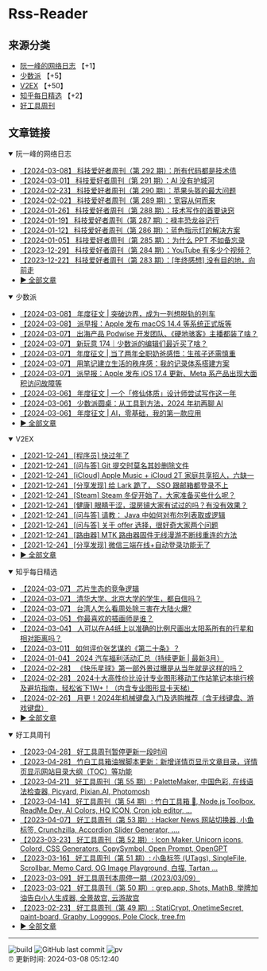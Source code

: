 # Rss-Reader

## 来源分类

* [阮一峰的网络日志](#阮一峰的网络日志) 【+1】
* [少数派](#少数派) 【+5】
* [V2EX](#V2EX) 【+50】
* [知乎每日精选](#知乎每日精选) 【+2】
* [好工具周刊](#好工具周刊)

## 文章链接

<details open>
    <summary id="阮一峰的网络日志">
     阮一峰的网络日志
    </summary>


* [【2024-03-08】 科技爱好者周刊（第 292 期）：所有代码都是技术债](http://www.ruanyifeng.com/blog/2024/03/weekly-issue-292.html)
* [【2024-03-01】 科技爱好者周刊（第 291 期）：AI 没有护城河](http://www.ruanyifeng.com/blog/2024/03/weekly-issue-291.html)
* [【2024-02-23】 科技爱好者周刊（第 290 期）：苹果头盔的最大问题](http://www.ruanyifeng.com/blog/2024/02/weekly-issue-290.html)
* [【2024-02-02】 科技爱好者周刊（第 289 期）：宽容从何而来](http://www.ruanyifeng.com/blog/2024/02/weekly-issue-289.html)
* [【2024-01-26】 科技爱好者周刊（第 288 期）：技术写作的首要诀窍](http://www.ruanyifeng.com/blog/2024/01/weekly-issue-288.html)
* [【2024-01-19】 科技爱好者周刊（第 287 期）：禄丰恐龙谷记行](http://www.ruanyifeng.com/blog/2024/01/weekly-issue-287.html)
* [【2024-01-12】 科技爱好者周刊（第 286 期）：蓝色指示灯的解决方案](http://www.ruanyifeng.com/blog/2024/01/weekly-issue-286.html)
* [【2024-01-05】 科技爱好者周刊（第 285 期）：为什么 PPT 不如备忘录](http://www.ruanyifeng.com/blog/2024/01/weekly-issue-285.html)
* [【2023-12-29】 科技爱好者周刊（第 284 期）：YouTube 有多少个视频？](http://www.ruanyifeng.com/blog/2023/12/weekly-issue-284.html)
* [【2023-12-22】 科技爱好者周刊（第 283 期）：[年终感想] 没有目的地，向前走](http://www.ruanyifeng.com/blog/2023/12/weekly-issue-283.html)
* [:arrow_forward: 全部文章](data/阮一峰的网络日志.md)
</details>

<details open>
    <summary id="少数派">
     少数派
    </summary>


* [【2024-03-08】 年度征文 | 突破边界，成为一列想脱轨的列车](https://sspai.com/post/86658)
* [【2024-03-08】 派早报：Apple 发布 macOS 14.4 等系统正式版等](https://sspai.com/post/87033)
* [【2024-03-07】 出海产品 Podwise 开发团队、《硬地骇客》主播都装了啥？](https://sspai.com/prime/story/zhuanglesha-240307)
* [【2024-03-07】 新玩意 174｜少数派的编辑们最近买了啥？](https://sspai.com/post/87014)
* [【2024-03-07】 年度征文 | 当了两年全职奶爸感悟：生孩子还需慎重](https://sspai.com/post/86863)
* [【2024-03-07】 用笔记建立生活的秩序感：我的记录体系搭建方案](https://sspai.com/post/85785)
* [【2024-03-07】 派早报：Apple 发布 iOS 17.4 更新、Meta 系产品出现大面积访问故障等](https://sspai.com/post/86993)
* [【2024-03-06】 年度征文 | 一个「修仙体质」设计师尝试写作这一年](https://sspai.com/post/86604)
* [【2024-03-06】 少数派圆桌：从工具到方法，2024 年初再聊 AI](https://sspai.com/post/86901)
* [【2024-03-06】 年度征文 | AI，零基础，我的第一款应用](https://sspai.com/post/86860)
* [:arrow_forward: 全部文章](data/少数派.md)
</details>

<details open>
    <summary id="V2EX">
     V2EX
    </summary>


* [【2021-12-24】 [程序员] 快过年了](https://www.v2ex.com/t/824201)
* [【2021-12-24】 [问与答] Git 提交时莫名其妙删除文件](https://www.v2ex.com/t/824200)
* [【2021-12-24】 [iCloud] Apple Music + iCloud 2T 家庭共享招人，六缺一](https://www.v2ex.com/t/824199)
* [【2021-12-24】 [分享发现] 给 Lark 跪了， SSO 跟邮箱都登录不上](https://www.v2ex.com/t/824198)
* [【2021-12-24】 [Steam] Steam 冬促开始了，大家准备买些什么呢？](https://www.v2ex.com/t/824197)
* [【2021-12-24】 [健康] 眼睛干涩，湿房镜大家有试过的吗？有没有效果？](https://www.v2ex.com/t/824196)
* [【2021-12-24】 [问与答] 请教： Java 中如何对布尔列表取或逻辑](https://www.v2ex.com/t/824194)
* [【2021-12-24】 [问与答] 关于 offer 选择，很好奇大家两个问题](https://www.v2ex.com/t/824192)
* [【2021-12-24】 [路由器] MTK 路由器固件无线漫游不断线重连的方法](https://www.v2ex.com/t/824191)
* [【2021-12-24】 [分享发现] 微信三端在线+自动登录功能无了](https://www.v2ex.com/t/824190)
* [:arrow_forward: 全部文章](data/V2EX.md)
</details>

<details open>
    <summary id="知乎每日精选">
     知乎每日精选
    </summary>


* [【2024-03-07】 芯片生态的竞争逻辑](http://zhuanlan.zhihu.com/p/672689713?utm_campaign=rss&utm_medium=rss&utm_source=rss&utm_content=title)
* [【2024-03-07】 清华大学、北京大学的学生，都自信吗？](http://www.zhihu.com/question/472895327/answer/3414232629?utm_campaign=rss&utm_medium=rss&utm_source=rss&utm_content=title)
* [【2024-03-07】 台湾人怎么看周处除三害在大陆火爆?](http://www.zhihu.com/question/647159751/answer/3420833090?utm_campaign=rss&utm_medium=rss&utm_source=rss&utm_content=title)
* [【2024-03-05】 你最喜欢的插画师是谁？](http://www.zhihu.com/question/491885658/answer/3205581687?utm_campaign=rss&utm_medium=rss&utm_source=rss&utm_content=title)
* [【2024-03-04】 人可以在A4纸上以准确的比例尺画出太阳系所有的行星和相对距离吗？](http://www.zhihu.com/question/646411030/answer/3415990667?utm_campaign=rss&utm_medium=rss&utm_source=rss&utm_content=title)
* [【2024-03-01】 如何评价张艺谋的《第二十条》？](http://www.zhihu.com/question/639190230/answer/3394425243?utm_campaign=rss&utm_medium=rss&utm_source=rss&utm_content=title)
* [【2024-01-04】 2024 汽车福利活动汇总（持续更新 | 最新3月）](http://zhuanlan.zhihu.com/p/675678012?utm_campaign=rss&utm_medium=rss&utm_source=rss&utm_content=title)
* [【2024-02-28】 《快乐星球》第一部外景过曝是从当年就是这样的吗？](http://www.zhihu.com/question/645940397/answer/3410372125?utm_campaign=rss&utm_medium=rss&utm_source=rss&utm_content=title)
* [【2024-02-28】 2024十大高性价比设计专业图形移动工作站笔记本排行榜及避坑指南，轻松省下1W+！（内含专业图形显卡天梯）](http://zhuanlan.zhihu.com/p/265515477?utm_campaign=rss&utm_medium=rss&utm_source=rss&utm_content=title)
* [【2024-02-26】 月更！2024年机械键盘入门及选购推荐（含无线键盘、游戏键盘）](http://zhuanlan.zhihu.com/p/111186496?utm_campaign=rss&utm_medium=rss&utm_source=rss&utm_content=title)
* [:arrow_forward: 全部文章](data/知乎每日精选.md)
</details>

<details open>
    <summary id="好工具周刊">
     好工具周刊
    </summary>


* [【2023-04-28】 好工具周刊暂停更新一段时间](https://bestxtools.zhubai.love/posts/2263527393547292672)
* [【2023-04-28】 竹白工具箱油猴脚本更新：新增详情页显示文章目录，详情页显示网站目录大纲（TOC）等功能](https://bestxtools.zhubai.love/posts/2263527393547292672)
* [【2023-04-21】 好工具周刊（第 55 期）: PaletteMaker, 中国色彩, 在线语法检查器, Picyard, Pixian.AI, Photomosh](https://bestxtools.zhubai.love/posts/2260993907208835072)
* [【2023-04-14】 好工具周刊（第 54 期）: 竹白工具箱 🧰, Node.js Toolbox, ReadMe.Dev, AI Colors, HQ ICON, Cron job editor, ...](https://bestxtools.zhubai.love/posts/2258541502231805952)
* [【2023-04-07】 好工具周刊（第 53 期）: Hacker News 网站切换器, 小鱼标签, Crunchzilla, Accordion Slider Generator, ....](https://bestxtools.zhubai.love/posts/2255931383602020352)
* [【2023-03-23】 好工具周刊（第 52 期）: Icon Maker, Unicorn icons, Colord, CSS Generators, CopySymbol, Open Prompt, OpenGPT](https://bestxtools.zhubai.love/posts/2250649351762280448)
* [【2023-03-16】 好工具周刊（第 51 期）: 小鱼标签 (UTags), SingleFile, Scrollbar, Memo Card, OG Image Playground, 白描, Tartan ...](https://bestxtools.zhubai.love/posts/2248101999973670912)
* [【2023-03-09】 好工具周刊本周停一期（2023/03/09）](https://bestxtools.zhubai.love/posts/2245516916011892736)
* [【2023-03-02】 好工具周刊（第 50 期）: grep.app, Shots, MathB, 举牌加油告白小人生成器, 全景故宫, 云游故宫](https://bestxtools.zhubai.love/posts/2243018555094687744)
* [【2023-02-23】 好工具周刊（第 49 期）: StatiCrypt, OnetimeSecret, paint-board, Graphy, Logggos, Pole Clock, tree.fm](https://bestxtools.zhubai.love/posts/2240480765706440704)
* [:arrow_forward: 全部文章](data/好工具周刊.md)
</details>


---

![build](https://github.com/LikaiLee/rss-reader/workflows/rss%20reader/badge.svg)
![GitHub last commit](https://img.shields.io/github/last-commit/likailee/rss-reader)
![pv](https://pageview.vercel.app/?github_user=likailee) <br>
:alarm_clock: 更新时间: 2024-03-08 05:12:40